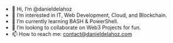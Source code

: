 - 👋 Hi, I’m @danieldelahoz
- 👀 I’m interested in IT, Web Development, Cloud, and Blockchain.
- 🌱 I’m currently learning BASH & PowerShell.
- 💞️ I’m looking to collaborate on Web3 Projects for fun.
- 📫 How to reach me: contact@danieldelahoz.com

<!---
danieldelahoz/danieldelahoz is a ✨ special ✨ repository because its `README.md` (this file) appears on your GitHub profile.
You can click the Preview link to take a look at your changes.
--->
